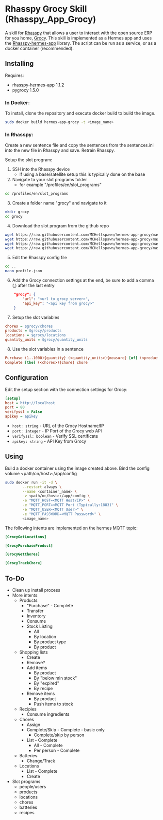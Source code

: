 # Rhasspy Grocy Skill (Rhasspy_App_Grocy)

A skill for [Rhasspy](https://github.com/rhasspy) that allows a user to interact with the open source ERP for you home, [Grocy](https://grocy.info/). This skill is implemented as a Hermes app and uses the [Rhasspy-hermes-app](https://github.com/rhasspy/rhasspy-hermes-app) library. The script can be run as a service, or as a docker container (recommended). 

## Installing

Requires:
* rhasspy-hermes-app 1.1.2
* pygrocy 1.5.0

### In Docker:
To install, clone the repository and execute docker build to build the image.

```bash
sudo docker build hermes-app-grocy -t <image_name>
```

### In Rhasspy:
Create a new sentence file and copy the sentences from the sentences.ini into the new file in Rhasspy and save. Retrain Rhasspy.

Setup the slot program:
1. SSH into the Rhasspy device 
   * If using a base/satellite setup this is typically done on the base
2. Navigate to your slot programs folder
   * for example "/profiles/en/slot_programs"
```bash
cd /profiles/en/slot_programs
```
3. Create a folder name "grocy" and navigate to it
```bash
mkdir grocy
cd grocy
```
4. Download the slot program from the github repo
```bash
wget https://raw.githubusercontent.com/MCHellspawn/hermes-app-grocy/master/slot_programs/chores
wget https://raw.githubusercontent.com/MCHellspawn/hermes-app-grocy/master/slot_programs/locations
wget https://raw.githubusercontent.com/MCHellspawn/hermes-app-grocy/master/slot_programs/products
wget https://raw.githubusercontent.com/MCHellspawn/hermes-app-grocy/master/slot_programs/quantity_units
```
5. Edit the Rhasspy config file
```bash
cd ..
nano profile.json
```
6. Add the Grocy connection settings at the end, be sure to add a comma (,) after the last entry
```json
    "grocy": {
        "url": "<url to grocy server>",
        "api_key": "<api key from grocy>"
    }
```
7. Setup the slot variables
```ini
chores = $grocy/chores
products = $grocy/products
locations = $grocy/locations
quantity_units = $grocy/quantity_units
```
8. Use the slot variables in a sentence
```ini
Purchase (1..1000){quantity} (<quantity_units>){measure} [of] (<products>){product} into [the] (<locations>){location}
Complete [the] (<chores>){chore} chore
```

## Configuration

Edit the setup section with the connection settings for Grocy:
```ini
[setup]
host = http://localhost
port = 80
verifyssl = False
apikey = apikey
```

* `host: string` - URL of the Grocy Hostname/IP
* `port: integer` - IP Port of the Grocy web API
* `verifyssl: boolean` - Verify SSL certificate
* `apikey: string` - API Key from Grocy

## Using

Build a docker container using the image created above.
Bind the config volume <path/on/host>:/app/config

```bash
sudo docker run -it -d \
        --restart always \
        --name <container_name> \
        -v <path/on/host>:/app/config \
        -e "MQTT_HOST=<MQTT Host/IP>" \
        -e "MQTT_PORT=<MQTT Port (Typically:1883)" \
        -e "MQTT_USER=<MQTT User>" \
        -e "MQTT_PASSWORD=<MQTT Password>" \
        <image_name>
```

The following intents are implemented on the hermes MQTT topic:

```ini
[GrocyGetLocations]

[GrocyPurchaseProduct]

[GrocyGetChores]

[GrocyTrackChore]
```

## To-Do

* Clean up install process
* More intents
  * Products
    * "Purchase" - Complete
    * Transfer
    * Inventory
    * Consume
    * Stock Listing
      * All
      * By location
      * By product type
      * By product
  * Shopping lists
    * Create
    * Remove?
    * Add items
      * By product
      * By "below min stock"
      * By "expired"
      * By recipe
    * Remove items
      * By product
      * Push items to stock
  * Recipies
    * Consume ingredients
  * Chores
    * Assign
    * Complete/Skip - Complete - basic only
      * Complete/skip by person
    * List - Complete
      * All - Complete
      * Per person - Complete
  * Batteries
    * Change/Track
  * Locations
    * List - Complete
    * Create
* Slot programs
  * people/users
  * products
  * locations
  * chores
  * batteries
  * recipes